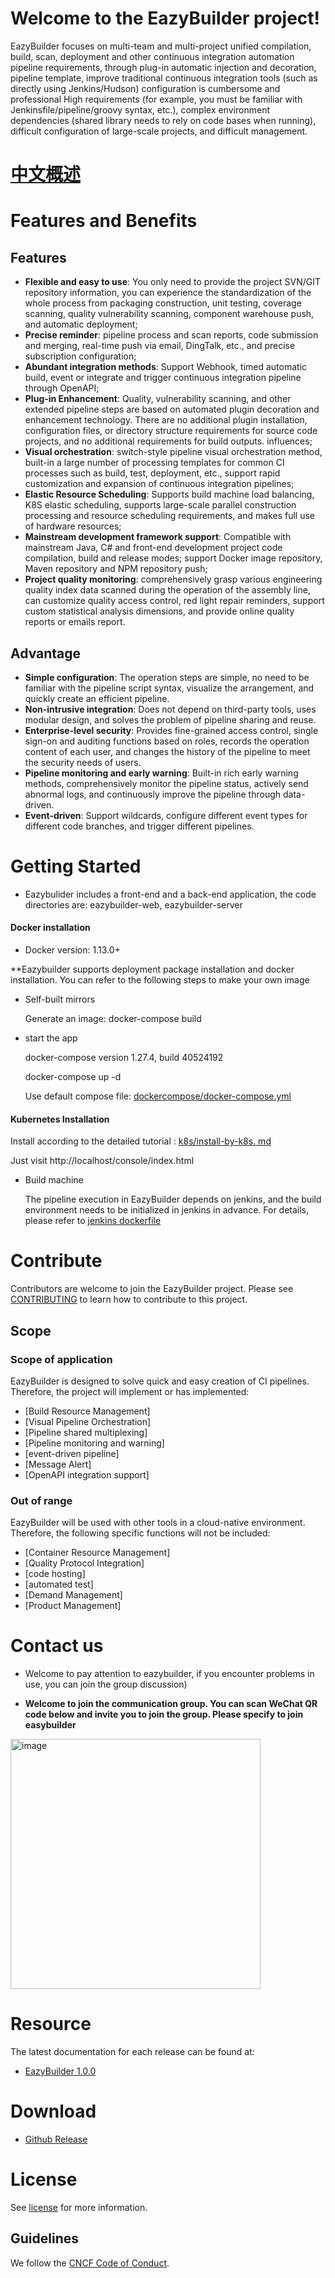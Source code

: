 


# Welcome to the EazyBuilder project!

EazyBuilder focuses on multi-team and multi-project unified compilation, build, scan, deployment and other continuous integration automation pipeline requirements, through plug-in automatic injection and decoration, pipeline template, improve traditional continuous integration tools (such as directly using Jenkins/Hudson) configuration is cumbersome and professional High requirements (for example, you must be familiar with Jenkinsfile/pipeline/groovy syntax, etc.), complex environment dependencies (shared library needs to rely on code bases when running), difficult configuration of large-scale projects, and difficult management.

# [中文概述](./README_CN.md)

# Features and Benefits


## Features
- **Flexible and easy to use**: You only need to provide the project SVN/GIT repository information, you can experience the standardization of the whole process from packaging construction, unit testing, coverage scanning, quality vulnerability scanning, component warehouse push, and automatic deployment;
- **Precise reminder**: pipeline process and scan reports, code submission and merging, real-time push via email, DingTalk, etc., and precise subscription configuration;
- **Abundant integration methods**: Support Webhook, timed automatic build, event or integrate and trigger continuous integration pipeline through OpenAPI;
- **Plug-in Enhancement**: Quality, vulnerability scanning, and other extended pipeline steps are based on automated plugin decoration and enhancement technology. There are no additional plugin installation, configuration files, or directory structure requirements for source code projects, and no additional requirements for build outputs. influences;
- **Visual orchestration**: switch-style pipeline visual orchestration method, built-in a large number of processing templates for common CI processes such as build, test, deployment, etc., support rapid customization and expansion of continuous integration pipelines;
- **Elastic Resource Scheduling**: Supports build machine load balancing, K8S elastic scheduling, supports large-scale parallel construction processing and resource scheduling requirements, and makes full use of hardware resources;
- **Mainstream development framework support**: Compatible with mainstream Java, C# and front-end development project code compilation, build and release modes; support Docker image repository, Maven repository and NPM repository push;
- **Project quality monitoring**: comprehensively grasp various engineering quality index data scanned during the operation of the assembly line, can customize quality access control, red light repair reminders, support custom statistical analysis dimensions, and provide online quality reports or emails report.

## Advantage
- **Simple configuration**: The operation steps are simple, no need to be familiar with the pipeline script syntax, visualize the arrangement, and quickly create an efficient pipeline.
- **Non-intrusive integration**: Does not depend on third-party tools, uses modular design, and solves the problem of pipeline sharing and reuse.
- **Enterprise-level security**: Provides fine-grained access control, single sign-on and auditing functions based on roles, records the operation content of each user, and changes the history of the pipeline to meet the security needs of users.
- **Pipeline monitoring and early warning**: Built-in rich early warning methods, comprehensively monitor the pipeline status, actively send abnormal logs, and continuously improve the pipeline through data-driven.
- **Event-driven**: Support wildcards, configure different event types for different code branches, and trigger different pipelines.


# **Getting Started**

- Eazybulider includes a front-end and a back-end application, the code directories are: eazybuilder-web, eazybuilder-server

#### Docker installation

- Docker version: 1.13.0+

**Eazybuilder supports deployment package installation and docker installation. You can refer to the following steps to make your own image
  
  
- Self-built mirrors

  Generate an image: docker-compose build

- start the app

  docker-compose version 1.27.4, build 40524192

  docker-compose up -d

  Use default compose file: [dockercompose/docker-compose.yml](./dockercompose/docker-compose.yml)

 #### Kubernetes Installation
Install according to the detailed tutorial : [k8s/install-by-k8s. md](./k8s/install-by-k8s.md)

Just visit http://localhost/console/index.html

- Build machine

   The pipeline execution in EazyBuilder depends on jenkins, and the build environment needs to be initialized in jenkins in advance. For details, please refer to [jenkins dockerfile](./eazybuilder/eazybuilder-server/thridparty/jenkins/src/main/docker/Dockerfile)

# **Contribute**

Contributors are welcome to join the EazyBuilder project. Please see [CONTRIBUTING](./CONTRIBUTING_EN.md) to learn how to contribute to this project.


## Scope


### Scope of application

EazyBuilder is designed to solve quick and easy creation of CI pipelines. Therefore, the project will implement or has implemented:

* [Build Resource Management]
* [Visual Pipeline Orchestration]
* [Pipeline shared multiplexing]
* [Pipeline monitoring and warning]
* [event-driven pipeline]
* [Message Alert]
* [OpenAPI integration support]

### Out of range

EazyBuilder will be used with other tools in a cloud-native environment. Therefore, the following specific functions will not be included:

* [Container Resource Management]
* [Quality Protocol Integration]
* [code hosting]
* [automated test]
* [Demand Management]
* [Product Management]

# **Contact us**

- Welcome to pay attention to eazybuilder, if you encounter problems in use, you can join the group discussion)

- **Welcome to join the communication group. You can scan WeChat QR code below and invite you to join the group. Please specify to join easybuilder**

<img width="400" alt="image" src="https://user-images.githubusercontent.com/1069092/189043893-fe653257-3180-464b-85e1-c91876b29df4.jpg">


# **Resource**

The latest documentation for each release can be found at:

- [EazyBuilder 1.0.0](./doc/referencebook/v1.0.0/referencebook_en.md)


# **Download**

- [Github Release](https://github.com/iSoftStoneGroup/EazyBuilder/releases)


# **License**

See [license](./LICENSE) for more information.

## Guidelines

We follow the [CNCF Code of Conduct](./CODE_OF_CONDUCT_EN.md).
